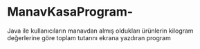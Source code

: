 # ManavKasaProgram-
Java ile kullanıcıların manavdan almış oldukları ürünlerin kilogram değerlerine göre toplam tutarını ekrana yazdıran program
